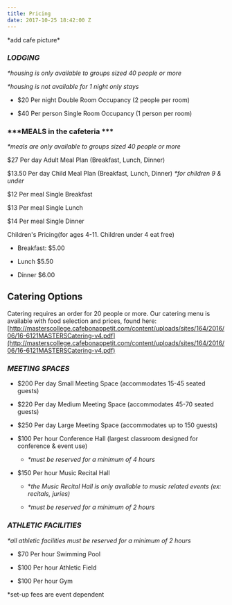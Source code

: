 ```yaml
---
title: Pricing
date: 2017-10-25 18:42:00 Z
---
```


\*add cafe picture\*

### ***LODGING***

*\*housing is only available to groups sized 40 people or more*

*\*housing is not available for 1 night only stays*

* $20 Per night Double Room Occupancy (2 people per room)

* $40 Per person Single Room Occupancy (1 person per room)

### ***MEALS in the cafeteria ***

*\*meals are only available to groups sized 40 people or more*

\$27 Per day Adult Meal Plan (Breakfast, Lunch, Dinner)

\$13.50 Per day Child Meal Plan (Breakfast, Lunch, Dinner) *\*for children 9 & under*

\$12 Per meal Single Breakfast

\$13 Per meal Single Lunch

\$14 Per meal Single Dinner

Children's Pricing(for ages 4-11. Children under 4 eat free)

* Breakfast: $5.00

* Lunch $5.50

* Dinner $6.00

## Catering Options

Catering requires an order for 20 people or more. Our catering menu is available with food selection and prices, found here: [http://masterscollege.cafebonappetit.com/content/uploads/sites/164/2016/06/16-6121MASTERSCatering-v4.pdf](http://masterscollege.cafebonappetit.com/content/uploads/sites/164/2016/06/16-6121MASTERSCatering-v4.pdf)

### ***MEETING SPACES***

* $200 Per day Small Meeting Space (accommodates 15-45 seated guests)

* $220 Per day Medium Meeting Space (accommodates 45-70 seated guests)

* $250 Per day Large Meeting Space (accommodates up to 150 guests)

* $100 Per hour Conference Hall (largest classroom designed for conference & event use)

  * *\*must be reserved for a minimum of 4 hours*

* $150 Per hour Music Recital Hall

  * \**the Music Recital Hall is only available to music related events (ex: recitals, juries)*

  * *\*must be reserved for a minimum of 2 hours*

### ***ATHLETIC FACILITIES***

*\*all athletic facilities must be reserved for a minimum of 2 hours*

* $70 Per hour Swimming Pool

* $100 Per hour Athletic Field

* $100 Per hour Gym

\*set-up fees are event dependent